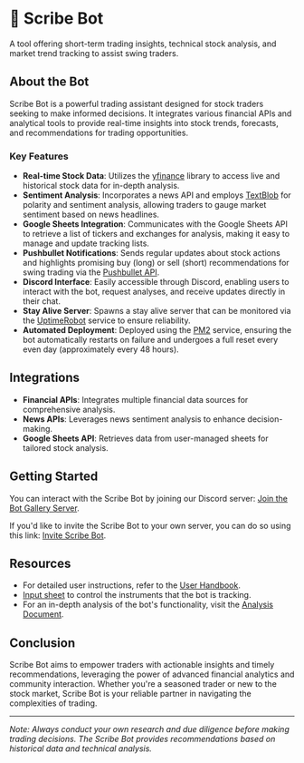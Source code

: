 # 🤖 Scribe Bot
A tool offering short-term trading insights, technical stock analysis, and market trend tracking to assist swing traders.

## About the Bot
Scribe Bot is a powerful trading assistant designed for stock traders seeking to make informed decisions. It integrates various financial APIs and analytical tools to provide real-time insights into stock trends, forecasts, and recommendations for trading opportunities.

### Key Features
- **Real-time Stock Data**: Utilizes the [yfinance](https://pypi.org/project/yfinance/) library to access live and historical stock data for in-depth analysis.
- **Sentiment Analysis**: Incorporates a news API and employs [TextBlob](https://textblob.readthedocs.io/en/dev/) for polarity and sentiment analysis, allowing traders to gauge market sentiment based on news headlines.
- **Google Sheets Integration**: Communicates with the Google Sheets API to retrieve a list of tickers and exchanges for analysis, making it easy to manage and update tracking lists.
- **Pushbullet Notifications**: Sends regular updates about stock actions and highlights promising buy (long) or sell (short) recommendations for swing trading via the [Pushbullet API](https://docs.pushbullet.com/).
- **Discord Interface**: Easily accessible through Discord, enabling users to interact with the bot, request analyses, and receive updates directly in their chat.
- **Stay Alive Server**: Spawns a stay alive server that can be monitored via the [UptimeRobot](https://uptimerobot.com/) service to ensure reliability.
- **Automated Deployment**: Deployed using the [PM2](https://pm2.keymetrics.io/) service, ensuring the bot automatically restarts on failure and undergoes a full reset every even day (approximately every 48 hours).

## Integrations
- **Financial APIs**: Integrates multiple financial data sources for comprehensive analysis.
- **News APIs**: Leverages news sentiment analysis to enhance decision-making.
- **Google Sheets API**: Retrieves data from user-managed sheets for tailored stock analysis.

## Getting Started
You can interact with the Scribe Bot by joining our Discord server: [Join the Bot Gallery Server](https://discord.gg/9AXMNBfPMF).

If you'd like to invite the Scribe Bot to your own server, you can do so using this link: [Invite Scribe Bot](https://discord.com/api/oauth2/authorize?client_id=899283955000414238&permissions=534794206272&scope=bot).

## Resources
- For detailed user instructions, refer to the [User Handbook](https://github.com/skywalker94/scribe_bot_notes/blob/main/handbook.md).
- [Input sheet](https://docs.google.com/spreadsheets/d/1dVZjD294f4IPGJIE9EKR47hygZmnB9AE6LBlZ3gLw-w/) to control the instruments that the bot is tracking.
- For an in-depth analysis of the bot's functionality, visit the [Analysis Document](https://github.com/skywalker94/scribe_bot_notes/blob/main/analysis.md).

## Conclusion
Scribe Bot aims to empower traders with actionable insights and timely recommendations, leveraging the power of advanced financial analytics and community interaction. Whether you're a seasoned trader or new to the stock market, Scribe Bot is your reliable partner in navigating the complexities of trading.

---

*Note: Always conduct your own research and due diligence before making trading decisions. The Scribe Bot provides recommendations based on historical data and technical analysis.*
